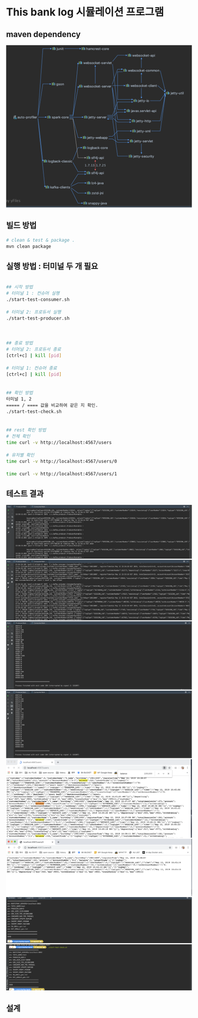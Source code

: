 
# This bank log 시뮬레이션 프로그램



## maven dependency
![maven dependency](/images/mvn_dep.png)

## 빌드 방법
```bash
# clean & test & package .
mvn clean package


```


## 실행 방법 : 터미널 두 개 필요
```bash

## 시작 방법
# 터미널 1 : 컨슈머 실행
./start-test-consumer.sh

# 터미널 2: 프로듀서 실행
./start-test-producer.sh



## 종료 방법
# 터머널 2: 프로듀서 종료
[ctrl+c] | kill [pid] 

# 터미널 1: 컨슈머 종료 
[ctrl+c] | kill [pid] 


## 확인 방법
터미널 1, 2  
===== / ==== 값을 비교하여 같은 지 확인.
./start-test-check.sh 


## rest 확인 방법
# 전체 확인 
time curl -v http://localhost:4567/users

# 유저별 확인
time curl -v http://localhost:4567/users/0

time curl -v http://localhost:4567/users/1


```


## 테스트 결과
!["프로듀서 구동시 로그"](/images/p1.png)
!["컨슈머 구동시 로그"](/images/c1.png)
!["프로듀서 종료시 로그"](/images/p2.png) 
!["컨슈머 종료시 로그"](/images/c2.png)
!["REST 조회 전체"](/images/r1.png)
!["REST 조회 고객번호"](/images/r2.png)
!["결과 확인 gen vs consumer diff console"](/images/d1.png)
!["결과 확인 gen vs consumer diff shell"](/images/d2.png)

## 설계 


